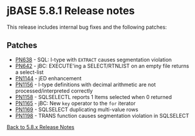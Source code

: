 # jBASE 5.8.1 Release notes

<PageHeader />

This release includes internal bug fixes and the following patches:

## Patches

- [PN638](./pn638/README.md)   -  SQL: I-type with `EXTRACT` causes segmentation violation  
- [PN642](./pn642/README.md)   - jBC: EXECUTE'ing a SELECT/RTNLIST on an empty file returns a select-list  
- [PN1144](./pn1144/README.md) - jED enhancement  
- [PN1156](./pn1156/README.md) - I-type definitions with decimal arithmetic are not processed/interpreted correctly  
- [PN1158](./pn1158/README.md) - SQLSELECTL reports 1 Items selected when 0 returned  
- [PN1165](./pn1165/README.md) - jBC: New `key` operator to the `for` iterator  
- [PN1169](./pn1169/README.md) - SQLSELECT duplicating multi-value rows  
- [PN1198](./pn1198/README.md) - TRANS function causes segmentation violation in SQLSELECT  

[Back to 5.8.x Release Notes](./../README.md)
  
<PageFooter />
